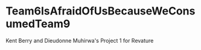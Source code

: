 # Team6IsAfraidOfUsBecauseWeConsumedTeam9
Kent Berry and Dieudonne Muhirwa's Project 1 for Revature
